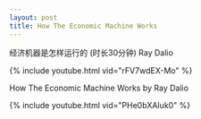 ```yaml
---
layout: post
title: How The Economic Machine Works
---
```


经济机器是怎样运行的 (时长30分钟) Ray Dalio

{% include youtube.html vid="rFV7wdEX-Mo" %}

<!--more-->

How The Economic Machine Works by Ray Dalio

{% include youtube.html vid="PHe0bXAIuk0" %}
